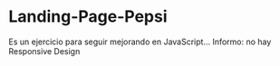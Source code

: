 # Landing-Page-Pepsi
Es un ejercicio para seguir mejorando en JavaScript... Informo: no hay Responsive Design
